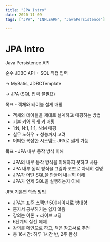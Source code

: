 ```yaml
---
title: "JPA Intro"
date: 2020-11-09
tags: ["JPA", "INFLEARN", "JavaPersistence"]

---
```


# JPA Intro



Java Persistence API



순수 JDBC API + SQL 직접 입력

-> MyBatis, JDBCTemplate

-> JPA (SQL 입력 불필요)



목표 - 객체와 테이블 설계 매핑

* 객체와 테이블을 제대로 설계하고 매핑하는 방법
* 기본 키와 외래 키 매핑
* 1:N, N:1, 1:1, N:M 매핑
* 실무 노하우 + 성능까지 고려
* 어떠한 복잡한 시스템도 JPA로 설계 가능



목표 - JPA 내부 동작 방식 이해

* JPA의 내부 동작 방식을 이해하지 못하고 사용
* JPA 내부 동작 방식을 그림과 코드로 자세히 설명
* JPA가 어떤 SQL을 만들어 내는지 이해
* JPA가 언제 SQL을 실행하는지 이해



JPA 기본편 학습 방법

* JPA는 표준 스펙만 500페이지로 방대함
* 혼자서 공부하기는 쉽지 않음
* 강의는 이론 + 라이브 코딩
* 6단계의 실전 예제
* 강의를 메인으로 하고, 책은 참고서로 추천
* 총 16시간: 하루 1시간 반, 2주 완성

